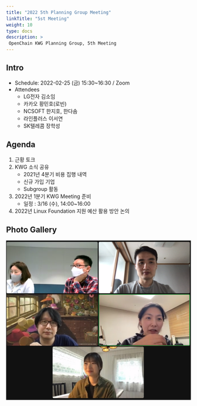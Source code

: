 ```yaml
---
title: "2022 5th Planning Group Meeting"
linkTitle: "5st Meeting"
weight: 10
type: docs
description: >
 OpenChain KWG Planning Group, 5th Meeting
---
```


## Intro

* Schedule: 2022-02-25 (금) 15:30~16:30 / Zoom
* Attendees
  * LG전자 김소임
  * 카카오 황민호(로빈)
  * NCSOFT 한지호, 한다솜
  * 라인플러스 이서연
  * SK텔레콤 장학성

## Agenda

1. 근황 토크 
2. KWG 소식 공유
   * 2021년 4분기 비용 집행 내역
   * 신규 가입 기업 
   * Subgroup 활동
3. 2022년 1분기 KWG Meeting 준비
   * 일정 : 3/16 (수), 14:00~16:00
4. 2022년 Linux Foundation 지원 예산 활용 방안 논의

## Photo Gallery
![photo](./planning5.png)